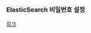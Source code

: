 
###

### ElasticSearch 비밀번호 설정
[링크](https://www.elastic.co/guide/en/elasticsearch/reference/7.13/security-minimal-setup.html)